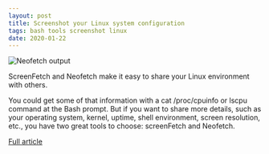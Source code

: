 ```yaml
---
layout: post
title: Screenshot your Linux system configuration
tags: bash tools screenshot linux
date: 2020-01-22
---
```


![Neofetch output](https://opensource.com/sites/default/files/uploads/neofetch.png)

ScreenFetch and Neofetch make it easy to share your Linux environment with others.

You could get some of that information with a cat /proc/cpuinfo or lscpu command at 
the Bash prompt. But if you want to share more details, such as your operating system, 
kernel, uptime, shell environment, screen resolution, etc., you have two great tools 
to choose: screenFetch and Neofetch.

[Full article](https://opensource.com/article/20/1/screenfetch-neofetch)
